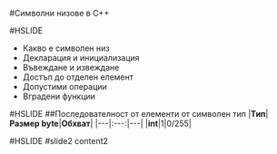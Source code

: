 #Символни низове в С++

#HSLIDE

* Какво е символен низ  
* Декларация и инициализация  
* Въвеждане и извеждане  
* Достъп до отделен елемент  
* Допустими операции  
* Вградени функции  

#HSLIDE
##Последователност от елементи от символен тип
|**__Тип__**|**__Размер byte__**|**__Обхват__**|
|---|:---:|---|
|**int**|1|0/255|


#HSLIDE
#slide2
content2
